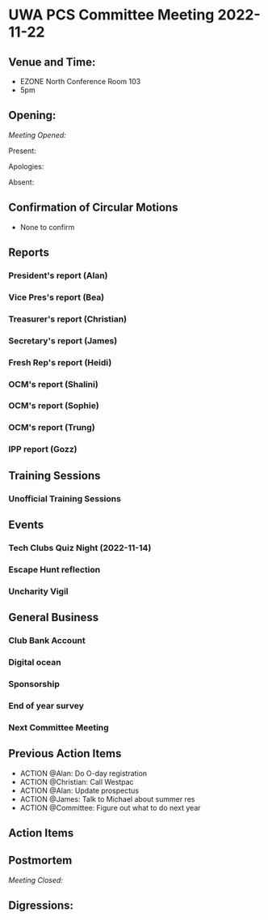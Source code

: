 # UWA PCS Committee Meeting 2022-11-22

## Venue and Time:

- EZONE North Conference Room 103
- 5pm

## Opening:

_Meeting Opened:_

Present: 

Apologies: 

Absent: 

## Confirmation of Circular Motions

- None to confirm

## Reports

### President's report (Alan)

### Vice Pres's report (Bea)

### Treasurer's report (Christian)

### Secretary's report (James)

### Fresh Rep's report (Heidi)

### OCM's report (Shalini)

### OCM's report (Sophie)

### OCM's report (Trung)

### IPP report (Gozz)


## Training Sessions

### Unofficial Training Sessions


## Events

### Tech Clubs Quiz Night (2022-11-14)

### Escape Hunt reflection

### Uncharity Vigil

## General Business

### Club Bank Account

### Digital ocean

### Sponsorship

### End of year survey

### Next Committee Meeting


## Previous Action Items

- ACTION @Alan: Do O-day registration
- ACTION @Christian: Call Westpac
- ACTION @Alan: Update prospectus
- ACTION @James: Talk to Michael about summer res
- ACTION @Committee: Figure out what to do next year

## Action Items


## Postmortem

_Meeting Closed:_

## Digressions:
